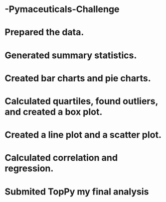 #   -Pymaceuticals-Challenge
  #    Prepared the data.

  #    Generated summary statistics.

  #     Created bar charts and pie charts.

  #      Calculated quartiles, found outliers, and created a box plot.

  #      Created a line plot and a scatter plot.

#        Calculated correlation and regression.

#    Submited TopPy my final analysis
